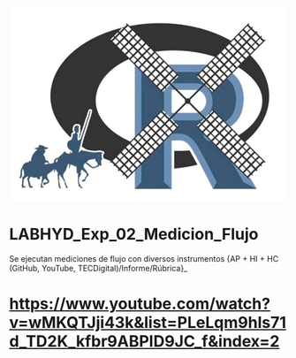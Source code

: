![alt test](/R.jpg)

# LABHYD_Exp_02_Medicion_Flujo

Se ejecutan mediciones de flujo con diversos instrumentos {AP + HI + HC (GitHub, YouTube, TECDigital)/Informe/Rúbrica}_

# https://www.youtube.com/watch?v=wMKQTJji43k&list=PLeLqm9hls71d_TD2K_kfbr9ABPID9JC_f&index=2

